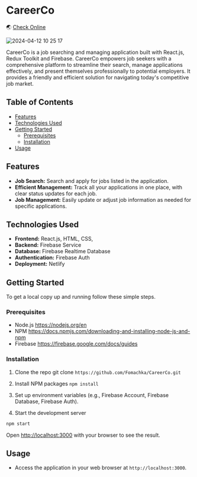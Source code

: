 # CareerCo
🌏 [Check Online](https://careerco.netlify.app)

![2024-04-12 10 25 17](https://github.com/Fomachka/CareerCo/assets/47694895/2e158c65-7634-4ff8-8dbc-1097f91fde00)

CareerCo is a job searching and managing application built with React.js, Redux Toolkit and Firebase. CareerCo empowers job seekers with a comprehensive platform to streamline their search, manage applications effectively, and present themselves professionally to potential employers. It provides a friendly and efficient solution for navigating today's competitive job market.
 
## Table of Contents

- [Features](#features)
- [Technologies Used](#technologies-used)
- [Getting Started](#getting-started)
  - [Prerequisites](#prerequisites)
  - [Installation](#installation)
- [Usage](#usage)

## Features

- **Job Search:** Search and apply for jobs listed in the application.
- **Efficient Management:** Track all your applications in one place, with clear status updates for each job.
- **Job Management:** Easily update or adjust job information as needed for specific applications.

## Technologies Used

- **Frontend:** React.js, HTML, CSS,
- **Backend:** Firebase Service
- **Database:** Firebase Realtime Database
- **Authentication:** Firebase Auth
- **Deployment:** Netlify

## Getting Started

To get a local copy up and running follow these simple steps.

### Prerequisites

- Node.js https://nodejs.org/en
- NPM https://docs.npmjs.com/downloading-and-installing-node-js-and-npm
- Firebase https://firebase.google.com/docs/guides

### Installation

1. Clone the repo
git clone ```https://github.com/Fomachka/CareerCo.git```

2. Install NPM packages
```npm install```

3. Set up environment variables (e.g., Firebase Account, Firebase Database, Firebase Auth).

4. Start the development server

```bash
npm start
```

Open [http://localhost:3000](http://localhost:3000) with your browser to see the result.

## Usage

- Access the application in your web browser at `http://localhost:3000`.

